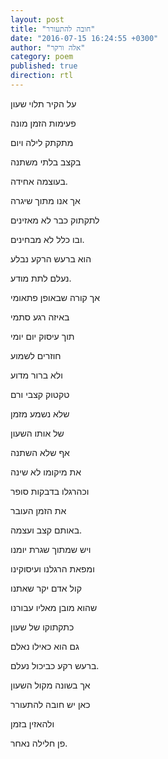 ```yaml
---
layout: post
title: "חובה להתעורר"
date: "2016-07-15 16:24:55 +0300"
author: "אלה ורקר"
category: poem
published: true
direction: rtl
---
```

על הקיר תלוי שעון

פעימות הזמן מונה

מתקתק לילה ויום

בקצב בלתי משתנה

בעוצמה אחידה.

אך אנו מתוך שיגרה

לתקתוק כבר לא מאזינים

ובו כלל לא מבחינים.

הוא ברעש הרקע נבלע

נעלם לתת מודע.



אך קורה שבאופן פתאומי

באיזה רגע סתמי

תוך עיסוק יום יומי

חוזרים לשמוע

ולא ברור מדוע

טקטוק קצבי ורם

שלא נשמע מזמן

של אותו השעון

אף שלא השתנה

את מיקומו לא שינה

וכהרגלו בדבקות סופר

את הזמן העובר

באותם קצב ועצמה.



ויש שמתוך שגרת יומנו

ומפאת הרגלנו ועיסוקינו

קול אדם יקר שאתנו

שהוא מובן מאליו עבורנו

כתקתוקו של שעון

גם הוא כאילו נאלם

ברעש רקע כביכול נעלם.

אך בשונה מקול השעון

כאן יש חובה להתעורר

ולהאזין בזמן

פן חלילה נאחר.
